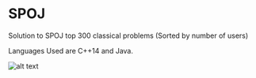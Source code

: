 # SPOJ
Solution to SPOJ top 300 classical problems (Sorted by number of users)


Languages Used are C++14 and Java.

![alt text](https://miro.medium.com/max/1100/0*8_1tetbA0x17Vgda)

